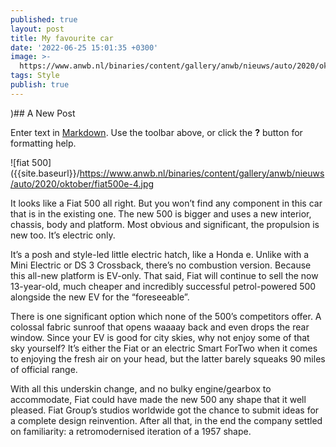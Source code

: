 ```yaml
---
published: true
layout: post
title: My favourite car
date: '2022-06-25 15:01:35 +0300'
image: >-
  https://www.anwb.nl/binaries/content/gallery/anwb/nieuws/auto/2020/oktober/fiat500e-4.jpg
tags: Style
publish: true
---
```

)## A New Post

Enter text in [Markdown](http://daringfireball.net/projects/markdown/). Use the toolbar above, or click the **?** button for formatting help.


![fiat 500]({{site.baseurl}}/https://www.anwb.nl/binaries/content/gallery/anwb/nieuws/auto/2020/oktober/fiat500e-4.jpg

It looks like a Fiat 500 all right. But you won’t find any component in this car that is in the existing one. The new 500 is bigger and uses a new interior, chassis, body and platform. Most obvious and significant, the propulsion is new too. It’s electric only.

It’s a posh and style-led little electric hatch, like a Honda e. Unlike with a Mini Electric or DS 3 Crossback, there’s no combustion version. Because this all-new platform is EV-only. That said, Fiat will continue to sell the now 13-year-old, much cheaper and incredibly successful petrol-powered 500 alongside the new EV for the “foreseeable”.

There is one significant option which none of the 500’s competitors offer. A colossal fabric sunroof that opens waaaay back and even drops the rear window. Since your EV is good for city skies, why not enjoy some of that sky yourself? It’s either the Fiat or an electric Smart ForTwo when it comes to enjoying the fresh air on your head, but the latter barely squeaks 90 miles of official range.

With all this underskin change, and no bulky engine/gearbox to accommodate, Fiat could have made the new 500 any shape that it well pleased. Fiat Group’s studios worldwide got the chance to submit ideas for a complete design reinvention. After all that, in the end the company settled on familiarity: a retromodernised iteration of a 1957 shape.